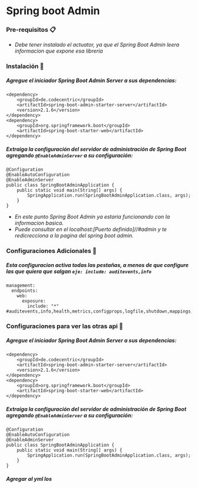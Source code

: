 # Spring boot Admin

### Pre-requisitos 📋
* _Debe tener instalado el actuator, ya que el Spring Boot Admin leera informacion que expone esa libreria_

### Instalación 🔧

##### Agregue el iniciador Spring Boot Admin Server a sus dependencias:
```
<dependency>
    <groupId>de.codecentric</groupId>
    <artifactId>spring-boot-admin-starter-server</artifactId>
    <version>2.1.6</version>
</dependency>
<dependency>
    <groupId>org.springframework.boot</groupId>
    <artifactId>spring-boot-starter-web</artifactId>
</dependency>
```
##### Extraiga la configuración del servidor de administración de Spring Boot agregando ```@EnableAdminServer``` a su configuración:
```
@Configuration
@EnableAutoConfiguration
@EnableAdminServer
public class SpringBootAdminApplication {
    public static void main(String[] args) {
        SpringApplication.run(SpringBootAdminApplication.class, args);
    }
}
```
* _En este punto Spring Boot Admin ya estaria funcionando con la informacion basica._
* _Puede consultar en el localhost:[Puerto definido]//#admin y te redicrecciona a la pagina del spring boot admin._

### Configuraciones Adicionales 🔧
##### Esta configuracion activa todas las pestañas, a menos de que configure las que quiera que salgan ```eje: include: auditevents,info ```
```
management:
  endpoints:
    web:
      exposure:
        include: "*" #auditevents,info,health,metrics,configprops,logfile,shutdown,mappings,threaddump
```
### Configuraciones para ver las otras api 🔧

##### Agregue el iniciador Spring Boot Admin Server a sus dependencias:
```
<dependency>
    <groupId>de.codecentric</groupId>
    <artifactId>spring-boot-admin-starter-server</artifactId>
    <version>2.1.6</version>
</dependency>
<dependency>
    <groupId>org.springframework.boot</groupId>
    <artifactId>spring-boot-starter-web</artifactId>
</dependency>
```
##### Extraiga la configuración del servidor de administración de Spring Boot agregando ```@EnableAdminServer``` a su configuración:
```
@Configuration
@EnableAutoConfiguration
@EnableAdminServer
public class SpringBootAdminApplication {
    public static void main(String[] args) {
        SpringApplication.run(SpringBootAdminApplication.class, args);
    }
}
```
##### Agregar al yml los 
